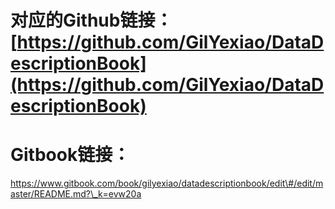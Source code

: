 # 对应的Github链接： [https://github.com/GilYexiao/DataDescriptionBook](https://github.com/GilYexiao/DataDescriptionBook)

# Gitbook链接：

https://www.gitbook.com/book/gilyexiao/datadescriptionbook/edit\#/edit/master/README.md?\_k=evw20a



